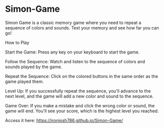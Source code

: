 # Simon-Game
Simon Game is a classic memory game where you need to repeat a sequence of colors and sounds. Test your memory and see how far you can go!

How to Play

Start the Game: Press any key on your keyboard to start the game.

Follow the Sequence: Watch and listen to the sequence of colors and sounds played by the game.

Repeat the Sequence: Click on the colored buttons in the same order as the game played them.

Level Up: If you successfully repeat the sequence, you'll advance to the next level, and the game will add a new color and sound to the sequence.

Game Over: If you make a mistake and click the wrong color or sound, the game will end. You'll see your score, which is the highest level you reached.

Access it here: https://ironjosh786.github.io/Simon-Game/

